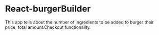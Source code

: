 # React-burgerBuilder
This app tells about the number of ingredients to be added to burger their price, total amount.Checkout functionality.
